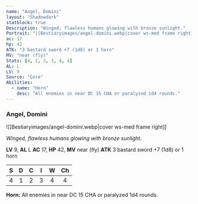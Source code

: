 ```yaml
---
name: "Angel, Domini"
layout: "Shadowdark"
statblock: true
Description: "Winged, flawless humans glowing with bronze sunlight."
Portrait: "[[Bestiaryimages/angel-domini.webp|cover ws-med frame right]]"
ac: 17
hp: 42
ATK: "3 bastard sword +7 (1d8) or 1 horn"
MV: "near (fly)"
Stats: [4, 1, 2, 3, 4, 4]
AL: L
LV: 9
Source: "Core"
Abilities:
  - name: "Horn"
    desc: "All enemies in near DC 15 CHA or paralyzed 1d4 rounds."
---
```


### Angel, Domini

![[Bestiaryimages/angel-domini.webp|cover ws-med frame right]]

_Winged, flawless humans glowing with bronze sunlight._

**LV** 9, **AL** L
**AC** 17, **HP** 42, **MV** near (fly)
**ATK** 3 bastard sword +7 (1d8) or 1 horn

|  S  |  D  |  C  |  I  |  W  |  Ch  |
|:---:|:---:|:---:|:---:|:---:|:----:|
| 4 | 1 | 2 | 3 | 4 | 4 |

**Horn:** All enemies in near DC 15 CHA or paralyzed 1d4 rounds.

